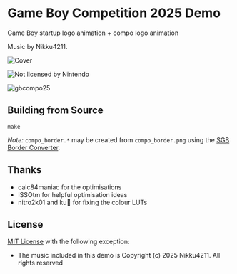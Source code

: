 # Game Boy Competition 2025 Demo

Game Boy startup logo animation + compo logo animation

Music by Nikku4211.

![Cover](https://img.itch.zone/aW1nLzIzMDUyNjcyLnBuZw==/315x250%23c/fDbJDo.png)

![Not licensed by Nintendo](https://img.itch.zone/aW1hZ2UvMzg1NzQ1Mi8yMzI5MzU0MC5wbmc=/347x500/kopBdB.png)

![gbcompo25](https://img.itch.zone/aW1hZ2UvMzg1NzQ1Mi8yMzAxMzc2OS5wbmc=/347x500/hk%2BL3g.png)

## Building from Source

```
make
```

*Note:* `compo_border.*` may be created from `compo_border.png` using the [SGB Border Converter](https://www.marcrobledo.com/super-game-boy-border-converter/).

## Thanks

* calc84maniac for the optimisations
* ISSOtm for helpful optimisation ideas
* nitro2k01 and ku🐧 for fixing the colour LUTs

## License

[MIT License](LICENSE) with the following exception:

* The music included in this demo is
  Copyright (c) 2025 Nikku4211. All rights reserved
